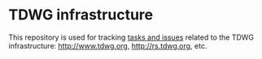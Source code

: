 # TDWG infrastructure

This repository is used for tracking [tasks and issues](https://github.com/tdwg/tdwg.org/issues) related to the TDWG infrastructure: http://www.tdwg.org, http://rs.tdwg.org, etc.
